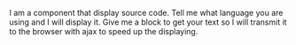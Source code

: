 I am a component that display source code.
Tell me what language you are using and I will display it.
Give me a block to get your text so I will transmit it to the browser with ajax to speed up the displaying.